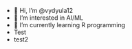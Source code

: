 - 👋 Hi, I’m @vydyula12
- 👀 I’m interested in AI/ML
- 🌱 I’m currently learning R programming
- Test
- test2



<!---
vydyula12/vydyula12 is a ✨ special ✨ repository because its `README.md` (this file) appears on your GitHub profile.
You can click the Preview link to take a look at your changes.
--->
